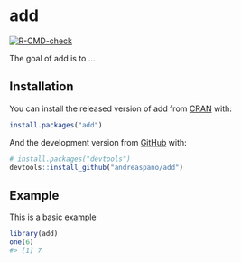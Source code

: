 
<!-- README.md is generated from README.Rmd. Please edit that file -->

# add

<!-- badges: start -->

[![R-CMD-check](https://github.com/andreaspano/add/workflows/R-CMD-check/badge.svg)](https://github.com/andreaspano/add/actions)
<!-- badges: end -->

The goal of add is to …

## Installation

You can install the released version of add from
[CRAN](https://CRAN.R-project.org) with:

``` r
install.packages("add")
```

And the development version from [GitHub](https://github.com/) with:

``` r
# install.packages("devtools")
devtools::install_github("andreaspano/add")
```

## Example

This is a basic example

``` r
library(add)
one(6)
#> [1] 7
```
